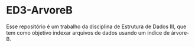 # ED3-ArvoreB
Esse repositório é um trabalho da disciplina de Estrutura de Dados III, que tem como objetivo indexar arquivos de dados usando um índice de árvore-B.
